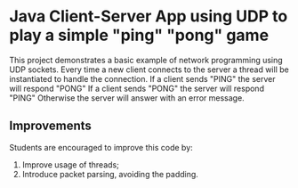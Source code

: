 # Java Client-Server App using UDP to play a simple "ping" "pong" game

This project demonstrates a basic example of network programming using UDP sockets.
Every time a new client connects to the server a thread will be instantiated to handle the connection.
If a client sends "PING" the server will respond "PONG"
If a client sends "PONG" the server will respond "PING"
Otherwise the server will answer with an error message.

## Improvements
Students are encouraged to improve this code by:
1. Improve usage of threads;
2. Introduce packet parsing, avoiding the padding.